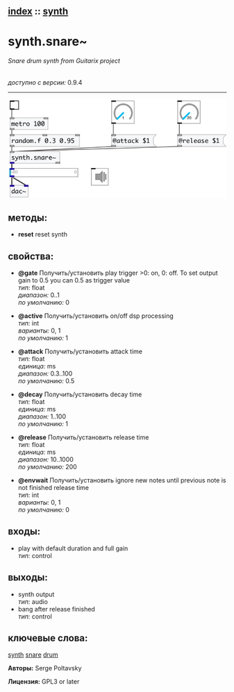 [index](index.html) :: [synth](category_synth.html)
---

# synth.snare~

###### Snare drum synth from Guitarix project

*доступно с версии:* 0.9.4

---




[![example](../examples/img/synth.snare~.jpg)](../examples/pd/synth.snare~.pd)





## методы:

* **reset**
reset synth<br>




## свойства:

* **@gate** 
Получить/установить play trigger &gt;0: on, 0: off. To set output gain to 0.5 you can 0.5 as trigger
value<br>
_тип:_ float<br>
_диапазон:_ 0..1<br>
_по умолчанию:_ 0<br>

* **@active** 
Получить/установить on/off dsp processing<br>
_тип:_ int<br>
_варианты:_ 0, 1<br>
_по умолчанию:_ 1<br>

* **@attack** 
Получить/установить attack time<br>
_тип:_ float<br>
_единица:_ ms<br>
_диапазон:_ 0.3..100<br>
_по умолчанию:_ 0.5<br>

* **@decay** 
Получить/установить decay time<br>
_тип:_ float<br>
_единица:_ ms<br>
_диапазон:_ 1..100<br>
_по умолчанию:_ 1<br>

* **@release** 
Получить/установить release time<br>
_тип:_ float<br>
_единица:_ ms<br>
_диапазон:_ 10..1000<br>
_по умолчанию:_ 200<br>

* **@envwait** 
Получить/установить ignore new notes until previous note is not finished release time<br>
_тип:_ int<br>
_варианты:_ 0, 1<br>
_по умолчанию:_ 0<br>



## входы:

* play with default duration and full gain<br>
_тип:_ control



## выходы:

* synth output<br>
_тип:_ audio
* bang after release finished<br>
_тип:_ control



## ключевые слова:

[synth](keywords/synth.html)
[snare](keywords/snare.html)
[drum](keywords/drum.html)






**Авторы:** Serge Poltavsky




**Лицензия:** GPL3 or later





